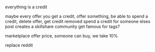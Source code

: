 everything is a credit

maybe
    every offer you get a credit, offer something, be able to spend a credit,
    delete offer, get credit removed
    spend a credit for someone elses post
    creates a skillshare community
    get famous for tags?
    
    
    
marketplace
    offer price, someone can buy, we take 10%
    
    
replace reddit
